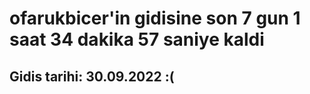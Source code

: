 # ofarukbicer'in gidisine son 7 gun 1 saat 34 dakika 57 saniye kaldi

## Gidis tarihi: 30.09.2022 :(
